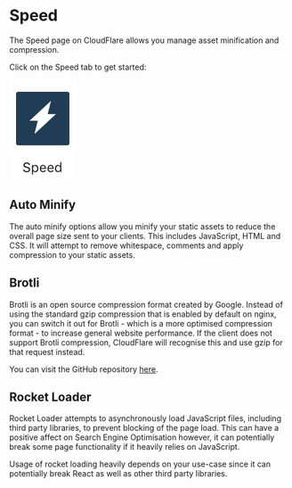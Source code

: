 # Speed

The Speed page on CloudFlare allows you manage asset minification and compression.

Click on the Speed tab to get started: 

![Speed tab](images/speed/speed-tab.jpg "Speed tab")

## Auto Minify

The auto minify options allow you minify your static assets to reduce the overall page size sent to your clients. 
This includes JavaScript, HTML and CSS. It will attempt to remove whitespace, comments and apply compression to your
static assets.

## Brotli

Brotli is an open source compression format created by Google. Instead of using the standard gzip compression that is enabled
by default on nginx, you can switch it out for Brotli - which is a more optimised compression format - to increase general website
performance. If the client does not support Brotli compression, CloudFlare will recognise this and use gzip for that request instead.

You can visit the GitHub repository [here](https://github.com/google/brotli).

## Rocket Loader

Rocket Loader attempts to asynchronously load JavaScript files, including third party libraries, to prevent blocking of the page load.
This can have a positive affect on Search Engine Optimisation however, it can potentially break some page functionality if it heavily
relies on JavaScript.

Usage of rocket loading heavily depends on your use-case since it can potentially break React as well as other third party libraries.

